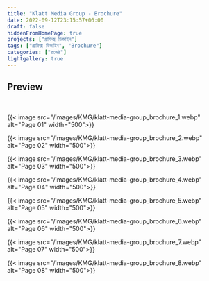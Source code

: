 ```yaml
---
title: "Klatt Media Group - Brochure"
date: 2022-09-12T23:15:57+06:00
draft: false
hiddenFromHomePage: true
projects: ["গ্রাফিক্স ডিজাইন"]
tags: ["গ্রাফিক্স ডিজাইন", "Brochure"]
categories: ["প্রজেক্ট"]
lightgallery: true
---
```


## Preview

<br>

{{< image src="/images/KMG/klatt-media-group_brochure_1.webp" alt="Page 01" width="500">}}

{{< image src="/images/KMG/klatt-media-group_brochure_2.webp" alt="Page 02" width="500">}}

{{< image src="/images/KMG/klatt-media-group_brochure_3.webp" alt="Page 03" width="500">}}

{{< image src="/images/KMG/klatt-media-group_brochure_4.webp" alt="Page 04" width="500">}}

{{< image src="/images/KMG/klatt-media-group_brochure_5.webp" alt="Page 05" width="500">}}

{{< image src="/images/KMG/klatt-media-group_brochure_6.webp" alt="Page 06" width="500">}}

{{< image src="/images/KMG/klatt-media-group_brochure_7.webp" alt="Page 07" width="500">}}

{{< image src="/images/KMG/klatt-media-group_brochure_8.webp" alt="Page 08" width="500">}}
